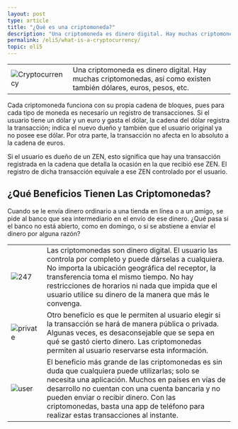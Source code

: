 ```yaml
---
layout: post
type: article
title: "¿Qué es una criptomoneda?"
description: "Una criptomoneda es dinero digital. Hay muchas criptomonedas, al igual que hay muchas monedas tradicionales."
permalink: /eli5/what-is-a-cryptocurrency/
topic: eli5
---
```


<table class="table lead">
    <tr>
        <td class="icon"><img src="{{site.baseurl}}/assets/post_files/eli5/what-is-a-cryptocurrency/CryptoC.jpg" alt="Cryptocurrency"></td>
        <td>
            Una criptomoneda es dinero digital. Hay muchas criptomonedas, así como existen también dólares, euros, pesos, etc.
        </td>
    </tr>
</table>

Cada criptomoneda funciona con su propia cadena de bloques, pues para cada tipo de moneda es necesario un registro de transacciones. Si el usuario tiene un dólar y un euro y gasta el dólar, la cadena del dólar registra la transacción; indica el nuevo dueño y también que el usuario original ya no posee ese dólar. Por otra parte, la transacción no afecta en lo absoluto a la cadena de euros.

Si el usuario es dueño de un ZEN, esto significa que hay una transacción registrada en la cadena que detalla la ocasión en la que recibió ese ZEN. El registro de dicha transacción equivale a ese ZEN controlado por el usuario.

## ¿Qué Beneficios Tienen Las Criptomonedas?

Cuando se le envía dinero ordinario a una tienda en línea o a un amigo, se pide al banco que sea intermediario en el envío de ese dinero. ¿Qué pasa si el banco no está abierto, como en domingo, o si se abstiene a enviar el dinero por alguna razón?

<table class="table table-borderless mb-4">
    <tr>
        <td style="width: 65px;"><img src="{{site.baseurl}}/assets/post_files/eli5/what-is-the-benefit-of-cryptocurrencies/247.svg" alt="247"></td>
        <td>
            Las criptomonedas son dinero digital. El usuario las controla por completo y puede dárselas a cualquiera. No importa la ubicación geográfica del receptor, la transferencia toma el mismo tiempo. No hay restricciones de horarios ni nada que impida que el usuario utilice su dinero de la manera que más le convenga.
        </td>
    </tr>
    <tr>
        <td><img src="{{site.baseurl}}/assets/post_files/eli5/what-is-the-benefit-of-cryptocurrencies/private.svg" alt="private"></td>
        <td>
            Otro beneficio es que le permiten al usuario elegir si la transacción se hará de manera pública o privada. Algunas veces, es desaconsejable que se sepa en qué se gastó cierto dinero. Las criptomonedas permiten al usuario reservarse esta información.
        </td>
    </tr>
    <tr>
        <td><img src="{{site.baseurl}}/assets/post_files/eli5/what-is-the-benefit-of-cryptocurrencies/userx.svg" alt="user"></td>
        <td>
            El beneficio más grande de las criptomonedas es sin duda que cualquiera puede utilizarlas; solo se necesita una aplicación. Muchos en países en vías de desarrollo no cuentan con una cuenta bancaria y no pueden enviar o recibir dinero. Con las criptomonedas, basta una app de teléfono para realizar estas transacciones al instante.
        </td>
    </tr>
</table>
